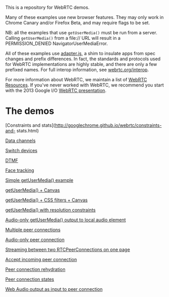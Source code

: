 This is a repository for WebRTC demos.

Many of these examples use new browser features. They may only work in Chrome Canary and/or Firefox Beta, and may require flags to be set.

NB: all the examples that use `getUserMedia()` must be run from a server. Calling `getUserMedia()` from a file:// URL will result in a PERMISSION_DENIED NavigatorUserMediaError.

All of these examples use [adapter.js](https://github.com/GoogleChrome/webrtc/blob/master/adapter.js), a shim to insulate apps from spec changes and prefix differences. In fact, the standards and protocols used for WebRTC implementations are highly stable, and there are only a few prefixed names. For full interop information, see [webrtc.org/interop](http://www.webrtc.org/interop).

For more information about WebRTC, we maintain a list of [WebRTC Resources](https://docs.google.com/document/d/1idl_NYQhllFEFqkGQOLv8KBK8M3EVzyvxnKkHl4SuM8/edit). If you've never worked with WebRTC, we recommend you start with the 2013 Google I/O [WebRTC presentation](http://www.youtube.com/watch?v=p2HzZkd2A40).

The demos
=========

[Constraints and stats](http://googlechrome.github.io/webrtc/constraints-and-
stats.html)

[Data channels](http://googlechrome.github.io/webrtc/dc1.html)

[Switch devices](http://googlechrome.github.io/webrtc/device-switch.html)

[DTMF](http://googlechrome.github.io/webrtc/dtmf1.html)

[Face tracking](http://googlechrome.github.io/webrtc/face.html)

[Simple getUserMedia()
example](http://googlechrome.github.io/webrtc/gum1.html)

[getUserMedia() + Canvas](http://googlechrome.github.io/webrtc/gum2.html)

[getUserMedia() + CSS filters +
Canvas](http://googlechrome.github.io/webrtc/gum3.html)

[getUserMedia() with resolution
constraints](http://googlechrome.github.io/webrtc/gum4.html)

[Audio-only getUserMedia() output to local audio
element](http://googlechrome.github.io/webrtc/local-audio-rendering.html)

[Multiple peer
connections](http://googlechrome.github.io/webrtc/multiple.html)

[Audio-only peer
connection](http://googlechrome.github.io/webrtc/pc1-audio.html)

[Streaming between two RTCPeerConnections on one
page](http://googlechrome.github.io/webrtc/pc1.html)

[Accept incoming peer
connection](http://googlechrome.github.io/webrtc/pranswer.html)

[Peer connection
rehydration](http://googlechrome.github.io/webrtc/rehydrate.html)

[Peer connection states](http://googlechrome.github.io/webrtc/states.html)

[Web Audio output as input to peer
connection](http://googlechrome.github.io/webrtc/webaudio-and-webrtc.html)
